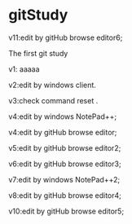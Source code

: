 # gitStudy
v11:edit by gitHub browse editor6;

The first git study 

v1: aaaaa

v2:edit by windows client.

v3:check command reset .

v4:edit by windows NotePad++;

v4:edit by gitHub browse editor;

v5:edit by gitHub browse editor2;

v6:edit by gitHub browse editor3;

v7:edit by windows NotePad++2;

v8:edit by gitHub browse editor4;

v10:edit by gitHub browse editor5;
